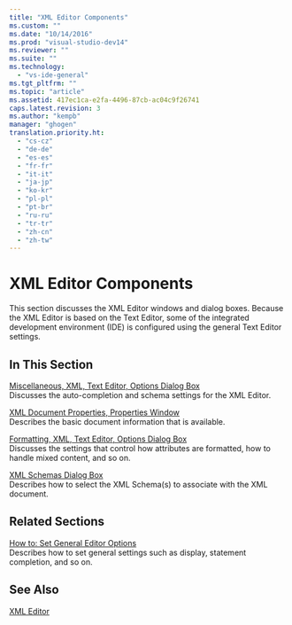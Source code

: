 ```yaml
---
title: "XML Editor Components"
ms.custom: ""
ms.date: "10/14/2016"
ms.prod: "visual-studio-dev14"
ms.reviewer: ""
ms.suite: ""
ms.technology: 
  - "vs-ide-general"
ms.tgt_pltfrm: ""
ms.topic: "article"
ms.assetid: 417ec1ca-e2fa-4496-87cb-ac04c9f26741
caps.latest.revision: 3
ms.author: "kempb"
manager: "ghogen"
translation.priority.ht: 
  - "cs-cz"
  - "de-de"
  - "es-es"
  - "fr-fr"
  - "it-it"
  - "ja-jp"
  - "ko-kr"
  - "pl-pl"
  - "pt-br"
  - "ru-ru"
  - "tr-tr"
  - "zh-cn"
  - "zh-tw"
---
```

# XML Editor Components
This section discusses the XML Editor windows and dialog boxes. Because the XML Editor is based on the Text Editor, some of the integrated development environment (IDE) is configured using the general Text Editor settings.  
  
## In This Section  
 [Miscellaneous, XML, Text Editor, Options Dialog Box](../reference/miscellaneous--xml--text-editor--options-dialog-box.md)  
 Discusses the auto-completion and schema settings for the XML Editor.  
  
 [XML Document Properties, Properties Window](../reference/xml-document-properties--properties-window.md)  
 Describes the basic document information that is available.  
  
 [Formatting, XML, Text Editor, Options Dialog Box](../reference/formatting--xml--text-editor--options-dialog-box.md)  
 Discusses the settings that control how attributes are formatted, how to handle mixed content, and so on.  
  
 [XML Schemas Dialog Box](../reference/xml-schemas-dialog-box.md)  
 Describes how to select the XML Schema(s) to associate with the XML document.  
  
## Related Sections  
 [How to: Set General Editor Options](http://msdn.microsoft.com/en-us/704e4a7b-2162-4bed-8a47-f4f6ffec98c2)  
 Describes how to set general settings such as display, statement completion, and so on.  
  
## See Also  
 [XML Editor](../reference/xml-editor.md)